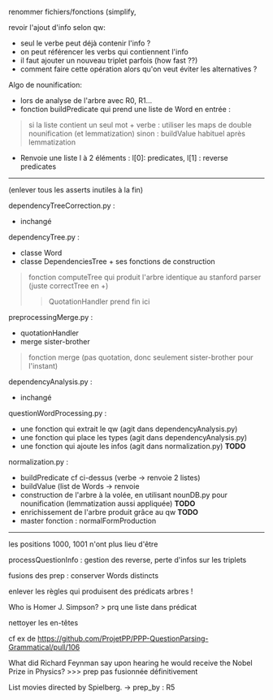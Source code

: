 renommer fichiers/fonctions (simplify, 

revoir l'ajout d'info selon qw:
  - seul le verbe peut déjà contenir l'info ?
  - on peut référencer les verbs qui contiennent l'info
  - il faut ajouter un nouveau triplet parfois (how fast ??)
  - comment faire cette opération alors qu'on veut éviter les alternatives ?

Algo de nounification:
  - lors de analyse de l'arbre avec R0, R1...
  - fonction buildPredicate qui prend une liste de Word en entrée : 
   > si la liste contient un seul mot + verbe : utiliser les maps de double nounification (et lemmatization)
   > sinon : buildValue habituel après lemmatization
  - Renvoie une liste l à 2 éléments : l[0]: predicates, l[1] : reverse predicates

-------------------------------------

(enlever tous les asserts inutiles à la fin)

dependencyTreeCorrection.py :
 - inchangé

dependencyTree.py : 
 - classe Word
 - classe DependenciesTree + ses fonctions de construction
 > fonction computeTree qui produit l'arbre identique au stanford parser (juste correctTree en +)
 >> QuotationHandler prend fin ici

preprocessingMerge.py : 
 - quotationHandler
 - merge sister-brother
 > fonction merge (pas quotation, donc seulement sister-brother pour l'instant)

dependencyAnalysis.py :
 - inchangé

questionWordProcessing.py :
 - une fonction qui extrait le qw (agit dans dependencyAnalysis.py)
 - une fonction qui place les types (agit dans dependencyAnalysis.py)
 - une fonction qui ajoute les infos (agit dans normalization.py) __TODO__

normalization.py :
 - buildPredicate cf ci-dessus (verbe -> renvoie 2 listes)
 - buildValue (list de Words -> renvoie
 - construction de l'arbre à la volée, en utilisant nounDB.py pour nounification (lemmatization aussi appliquée) __TODO__
 - enrichissement de l'arbre produit grâce au qw __TODO__
 - master fonction : normalFormProduction

------------

les positions 1000, 1001 n'ont plus lieu d'être

processQuestionInfo : gestion des reverse, perte d'infos sur les triplets

fusions des prep : conserver Words distincts

enlever les règles qui produisent des prédicats arbres !

Who is Homer J. Simpson? > prq une liste dans prédicat

nettoyer les en-têtes

cf ex de https://github.com/ProjetPP/PPP-QuestionParsing-Grammatical/pull/106

What did Richard Feynman say upon hearing he would receive the Nobel Prize in Physics? >>> prep pas fusionnée définitivement

List movies directed by Spielberg. -> prep_by : R5

